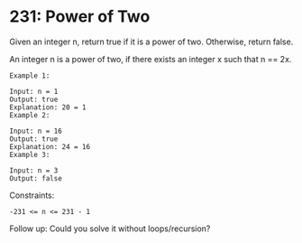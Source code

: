 # 231: Power of Two 
Given an integer n, return true if it is a power of two. Otherwise, return false.

An integer n is a power of two, if there exists an integer x such that n == 2x.

 

````
Example 1:

Input: n = 1
Output: true
Explanation: 20 = 1
Example 2:

Input: n = 16
Output: true
Explanation: 24 = 16
Example 3:

Input: n = 3
Output: false
````
 

Constraints:

````
-231 <= n <= 231 - 1
````
 

Follow up: Could you solve it without loops/recursion?
